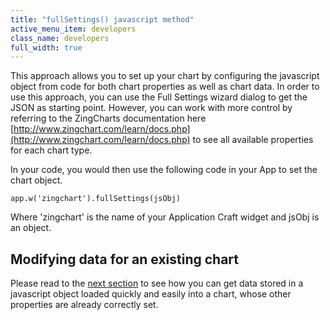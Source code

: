 ```yaml
---
title: "fullSettings() javascript method"
active_menu_item: developers
class_name: developers
full_width: true
---
```



This approach allows you to set up your chart by configuring the javascript object from code for both chart properties as well as chart data. In order to use this approach, you can use the Full Settings wizard dialog to get the JSON as starting point. However, you can work with more control by referring to the ZingCharts documentation here [http://www.zingchart.com/learn/docs.php](http://www.zingchart.com/learn/docs.php) to see all available properties for each chart type.

In your code, you would then use the following code in your App to set the chart object.

    app.w('zingchart').fullSettings(jsObj) 
   

Where 'zingchart' is the name of your Application Craft widget and jsObj is an object.

## Modifying data for an existing chart

Please read to the [next section](../adding-data-from-javascript2) to see how you can get data stored in a javascript object loaded quickly and easily into a chart, whose other properties are already correctly set.

